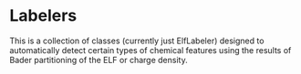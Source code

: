 # Labelers

This is a collection of classes (currently just ElfLabeler) designed to automatically detect certain types of chemical features using the results of Bader partitioning of the ELF or charge density.